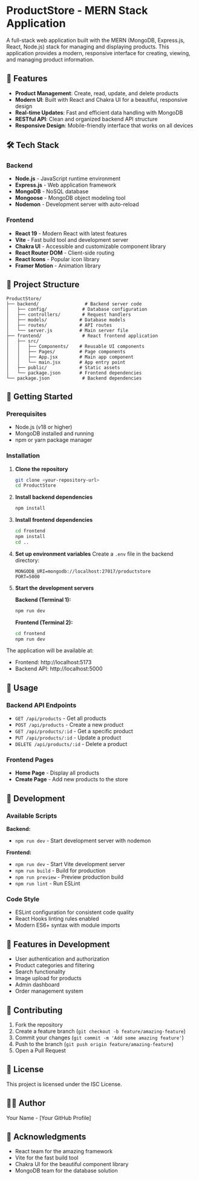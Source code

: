 # ProductStore - MERN Stack Application

A full-stack web application built with the MERN (MongoDB, Express.js, React, Node.js) stack for managing and displaying products. This application provides a modern, responsive interface for creating, viewing, and managing product information.

## 🚀 Features

- **Product Management**: Create, read, update, and delete products
- **Modern UI**: Built with React and Chakra UI for a beautiful, responsive design
- **Real-time Updates**: Fast and efficient data handling with MongoDB
- **RESTful API**: Clean and organized backend API structure
- **Responsive Design**: Mobile-friendly interface that works on all devices

## 🛠️ Tech Stack

### Backend

- **Node.js** - JavaScript runtime environment
- **Express.js** - Web application framework
- **MongoDB** - NoSQL database
- **Mongoose** - MongoDB object modeling tool
- **Nodemon** - Development server with auto-reload

### Frontend

- **React 19** - Modern React with latest features
- **Vite** - Fast build tool and development server
- **Chakra UI** - Accessible and customizable component library
- **React Router DOM** - Client-side routing
- **React Icons** - Popular icon library
- **Framer Motion** - Animation library

## 📁 Project Structure

```
ProductStore/
├── backend/                 # Backend server code
│   ├── config/             # Database configuration
│   ├── controllers/        # Request handlers
│   ├── models/            # Database models
│   ├── routes/            # API routes
│   └── server.js          # Main server file
├── frontend/               # React frontend application
│   ├── src/
│   │   ├── Components/    # Reusable UI components
│   │   ├── Pages/         # Page components
│   │   ├── App.jsx        # Main app component
│   │   └── main.jsx       # App entry point
│   ├── public/            # Static assets
│   └── package.json       # Frontend dependencies
└── package.json            # Backend dependencies
```

## 🚀 Getting Started

### Prerequisites

- Node.js (v18 or higher)
- MongoDB installed and running
- npm or yarn package manager

### Installation

1. **Clone the repository**

   ```bash
   git clone <your-repository-url>
   cd ProductStore
   ```

2. **Install backend dependencies**

   ```bash
   npm install
   ```

3. **Install frontend dependencies**

   ```bash
   cd frontend
   npm install
   cd ..
   ```

4. **Set up environment variables**
   Create a `.env` file in the backend directory:

   ```env
   MONGODB_URI=mongodb://localhost:27017/productstore
   PORT=5000
   ```

5. **Start the development servers**

   **Backend (Terminal 1):**

   ```bash
   npm run dev
   ```

   **Frontend (Terminal 2):**

   ```bash
   cd frontend
   npm run dev
   ```

The application will be available at:

- Frontend: http://localhost:5173
- Backend API: http://localhost:5000

## 📖 Usage

### Backend API Endpoints

- `GET /api/products` - Get all products
- `POST /api/products` - Create a new product
- `GET /api/products/:id` - Get a specific product
- `PUT /api/products/:id` - Update a product
- `DELETE /api/products/:id` - Delete a product

### Frontend Pages

- **Home Page** - Display all products
- **Create Page** - Add new products to the store

## 🔧 Development

### Available Scripts

**Backend:**

- `npm run dev` - Start development server with nodemon

**Frontend:**

- `npm run dev` - Start Vite development server
- `npm run build` - Build for production
- `npm run preview` - Preview production build
- `npm run lint` - Run ESLint

### Code Style

- ESLint configuration for consistent code quality
- React Hooks linting rules enabled
- Modern ES6+ syntax with module imports

## 🌟 Features in Development

- User authentication and authorization
- Product categories and filtering
- Search functionality
- Image upload for products
- Admin dashboard
- Order management system

## 🤝 Contributing

1. Fork the repository
2. Create a feature branch (`git checkout -b feature/amazing-feature`)
3. Commit your changes (`git commit -m 'Add some amazing feature'`)
4. Push to the branch (`git push origin feature/amazing-feature`)
5. Open a Pull Request

## 📝 License

This project is licensed under the ISC License.

## 👨‍💻 Author

Your Name - [Your GitHub Profile]

## 🙏 Acknowledgments

- React team for the amazing framework
- Vite for the fast build tool
- Chakra UI for the beautiful component library
- MongoDB team for the database solution
